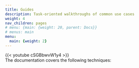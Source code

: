 ```yaml
---
title: Guides
description: Task-oriented walkthroughs of common use cases
weight: 4
nav_children: pages
# menu: {main: {weight: 20, parent: Docs}}
# menus: main
menu:
  main: {weight: 2}
---
```

<div class = "youtube-video">
  {{< youtube cSGBbwvW1y4 >}}
</div>
The documentation covers the following techniques:
